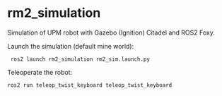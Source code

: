 # rm2_simulation
Simulation of UPM robot with Gazebo (Ignition) Citadel and ROS2 Foxy.

Launch the simulation (default mine world):
```
 ros2 launch rm2_simulation rm2_sim.launch.py  
```

Teleoperate the robot:
```
ros2 run teleop_twist_keyboard teleop_twist_keyboard
```
